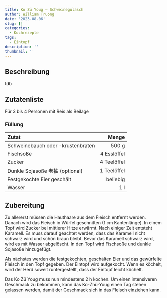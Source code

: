 ```yaml
---
title: Ko Zü Youg – Schweinegulasch
author: William Truong
date: '2023-08-06'
slug: []
categories:
  - Kochrezepte
tags:
  - Eintopf
description: ''
thumbnail: ''
---
```


## Beschreibung
tdb

## Zutatenliste

Für 3 bis 4 Personen mit Reis als Beilage

### Füllung 
Zutat | Menge 
:---|---:
Schweinebauch oder -krustenbraten | 500 g
Fischsoße | 4 Esslöffel
Zucker | 4 Teelöffel
Dunkle Sojasoße 老抽 (optional) | 1 Teelöffel
Festgekochte Eier geschält | beliebig
Wasser | 1 l

## Zubereitung
Zu allererst müssen die Hauthaare aus dem Fleisch entfernt werden. Danach wird das Fleisch in Würfel geschnitten (1 cm Kantenlänge). In einem Topf wird Zucker bei mittlerer Hitze erwärmt. Nach einiger Zeit entsteht Karamell. Es muss darauf geachtet werden, dass das Karamell nicht schwarz wird und schön braun bleibt. Bevor das Karamell schwarz wird, wird es mit Wasser abgelöscht. In den Topf wird Fischsoße und dunkle Sojasoße hinzugefügt.

Als nächstes werden die festgekochten, geschälten Eier und das gewürfelte Fleisch in den Topf gegeben. Der Eintopf wird aufgekocht. Wenn es köchelt, wird der Herd soweit runtergestellt, dass der Eintopf leicht köchelt. 

Das Ko Zü Youg muss nun mindestens 2 h kochen. Um einen intensiveren Geschmack zu bekommen, kann das Ko-Zhü-Youg einen Tag stehen gelassen werden, damit der Geschmack sich in das Fleisch einziehen kann.
